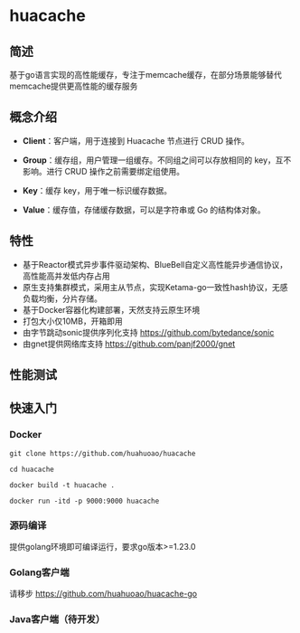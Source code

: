 # huacache

## 简述
基于go语言实现的高性能缓存，专注于memcache缓存，在部分场景能够替代memcache提供更高性能的缓存服务
## 概念介绍

- **Client**：客户端，用于连接到 Huacache 节点进行 CRUD 操作。

- **Group**：缓存组，用户管理一组缓存。不同组之间可以存放相同的 key，互不影响。进行 CRUD 操作之前需要绑定组使用。

- **Key**：缓存 key，用于唯一标识缓存数据。

- **Value**：缓存值，存储缓存数据，可以是字符串或 Go 的结构体对象。

## 特性
- 基于Reactor模式异步事件驱动架构、BlueBell自定义高性能异步通信协议，高性能高并发低内存占用
- 原生支持集群模式，采用主从节点，实现Ketama-go一致性hash协议，无感负载均衡，分片存储。
- 基于Docker容器化构建部署，天然支持云原生环境
- 打包大小仅10MB，开箱即用
- 由字节跳动sonic提供序列化支持 https://github.com/bytedance/sonic
- 由gnet提供网络库支持 https://github.com/panjf2000/gnet
## 性能测试

## 快速入门
### Docker
```shell
git clone https://github.com/huahuoao/huacache
```
```shell
cd huacache
```
```shell
docker build -t huacache .
```
```shell
docker run -itd -p 9000:9000 huacache
```
### 源码编译
提供golang环境即可编译运行，要求go版本>=1.23.0
### Golang客户端
请移步 https://github.com/huahuoao/huacache-go
### Java客户端（待开发）
